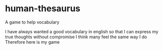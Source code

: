 # human-thesaurus
A game to help vocabulary

I have always wanted a good vocabulary in english so that I can express my true thoughts without compromise
I think many feel the same way I do
Therefore here is my game
